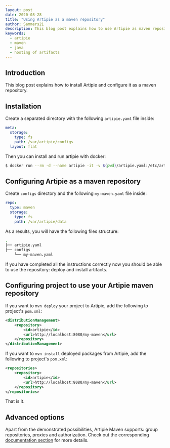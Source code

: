 ```yaml
---
layout: post
date: 2020-08-28
title: "Using Artipie as a maven repository"
author: Sammers21
description: This blog post explains how to use Artipie as maven repository.
keywords:
  - artipie
  - maven
  - java
  - hosting of artifacts
---
```


## Introduction

This blog post explains how to install Artipie and configure it as a maven repository.

## Installation

Create a separated directory with the following `artipie.yaml` file inside:

```yml
meta:
  storage:
    type: fs
    path: /var/artipie/configs
  layout: flat
```

Then you can install and run artipie with docker:

```bash
$ docker run --rm -d --name artipie -it -v $(pwd)/artipie.yaml:/etc/artipie.yml $(pwd):/var/artipie -p 8080:80 artipie/artipie:latest
```

## Configuring Artipie as a maven repository

Create `configs` directory and the following `my-maven.yaml` file inside:

```yml
repo:
  type: maven
  storage:
    type: fs
    path: /var/artipie/data
```

As a results, you will have the following files structure:

```bash
.
├── artipie.yaml
├── configs
    └── my-maven.yaml
```

If you have completed all the instructions correctly now you should be able to use the repository: deploy and install artifacts.

## Configuring project to use your Artipie maven repository

If you want to `mvn deploy` your project to Artipie, add the following to project's `pom.xml`:

```xml
<distributionManagement>
    <repository>
        <id>artipie</id>
        <url>http://localhost:8080/my-maven</url>
    </repository>
</distributionManagement>
```

If you want to `mvn install` deployed packages from Artipie, add the following to project's `pom.xml`:

```xml
<repositories>
    <repository>
        <id>artipie</id>
        <url>http://localhost:8080/my-maven</url>
    </repository>
</repositories>
```

That is it.

## Advanced options

Apart from the demonstrated possibilities, Artipie Maven supports: group repositories, proxies and authorization.
Check out the corresponding [documentation section](https://github.com/artipie/artipie/tree/master/examples/maven)
for more details.
